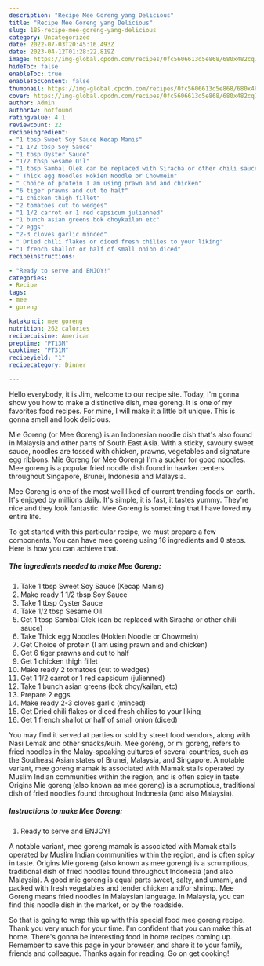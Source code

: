 ```yaml
---
description: "Recipe Mee Goreng yang Delicious"
title: "Recipe Mee Goreng yang Delicious"
slug: 185-recipe-mee-goreng-yang-delicious
category: Uncategorized
date: 2022-07-03T20:45:16.493Z
date: 2023-04-12T01:28:22.819Z
image: https://img-global.cpcdn.com/recipes/0fc5606613d5e868/680x482cq70/mee-goreng-recipe-main-photo.jpg
hideToc: false
enableToc: true
enableTocContent: false
thumbnail: https://img-global.cpcdn.com/recipes/0fc5606613d5e868/680x482cq70/mee-goreng-recipe-main-photo.jpg
cover: https://img-global.cpcdn.com/recipes/0fc5606613d5e868/680x482cq70/mee-goreng-recipe-main-photo.jpg
author: Admin
authorAv: notfound
ratingvalue: 4.1
reviewcount: 22
recipeingredient:
- "1 tbsp Sweet Soy Sauce Kecap Manis"
- "1 1/2 tbsp Soy Sauce"
- "1 tbsp Oyster Sauce"
- "1/2 tbsp Sesame Oil"
- "1 tbsp Sambal Olek can be replaced with Siracha or other chili sauce"
- " Thick egg Noodles Hokien Noodle or Chowmein"
- " Choice of protein I am using prawn and and chicken"
- "6 tiger prawns and cut to half"
- "1 chicken thigh fillet"
- "2 tomatoes cut to wedges"
- "1 1/2 carrot or 1 red capsicum julienned"
- "1 bunch asian greens bok choykailan etc"
- "2 eggs"
- "2-3 cloves garlic minced"
- " Dried chili flakes or diced fresh chilies to your liking"
- "1 french shallot or half of small onion diced"
recipeinstructions:

- "Ready to serve and ENJOY!"
categories:
- Recipe
tags:
- mee
- goreng

katakunci: mee goreng 
nutrition: 262 calories
recipecuisine: American
preptime: "PT13M"
cooktime: "PT31M"
recipeyield: "1"
recipecategory: Dinner

---
```



Hello everybody, it is Jim, welcome to our recipe site. Today, I'm gonna show you how to make a distinctive dish, mee goreng. It is one of my favorites food recipes. For mine, I will make it a little bit unique. This is gonna smell and look delicious.

Mie Goreng (or Mee Goreng) is an Indonesian noodle dish that&#39;s also found in Malaysia and other parts of South East Asia. With a sticky, savoury sweet sauce, noodles are tossed with chicken, prawns, vegetables and signature egg ribbons. Mie Goreng (or Mee Goreng) I&#39;m a sucker for good noodles. Mee goreng is a popular fried noodle dish found in hawker centers throughout Singapore, Brunei, Indonesia and Malaysia.

Mee Goreng is one of the most well liked of current trending foods on earth. It's enjoyed by millions daily. It's simple, it is fast, it tastes yummy. They're nice and they look fantastic. Mee Goreng is something that I have loved my entire life.


To get started with this particular recipe, we must prepare a few components. You can have mee goreng using 16 ingredients and 0 steps. Here is how you can achieve that.

<!--inarticleads1-->

##### The ingredients needed to make Mee Goreng:

1. Take 1 tbsp Sweet Soy Sauce (Kecap Manis)
1. Make ready 1 1/2 tbsp Soy Sauce
1. Take 1 tbsp Oyster Sauce
1. Take 1/2 tbsp Sesame Oil
1. Get 1 tbsp Sambal Olek (can be replaced with Siracha or other chili sauce)
1. Take  Thick egg Noodles (Hokien Noodle or Chowmein)
1. Get  Choice of protein (I am using prawn and and chicken)
1. Get 6 tiger prawns and cut to half
1. Get 1 chicken thigh fillet
1. Make ready 2 tomatoes (cut to wedges)
1. Get 1 1/2 carrot or 1 red capsicum (julienned)
1. Take 1 bunch asian greens (bok choy/kailan, etc)
1. Prepare 2 eggs
1. Make ready 2-3 cloves garlic (minced)
1. Get  Dried chili flakes or diced fresh chilies to your liking
1. Get 1 french shallot or half of small onion (diced)


You may find it served at parties or sold by street food vendors, along with Nasi Lemak and other snacks/kuih. Mee goreng, or mi goreng, refers to fried noodles in the Malay-speaking cultures of several countries, such as the Southeast Asian states of Brunei, Malaysia, and Singapore. A notable variant, mee goreng mamak is associated with Mamak stalls operated by Muslim Indian communities within the region, and is often spicy in taste. Origins Mie goreng (also known as mee goreng) is a scrumptious, traditional dish of fried noodles found throughout Indonesia (and also Malaysia). 

<!--inarticleads2-->

##### Instructions to make Mee Goreng:


1. Ready to serve and ENJOY!

A notable variant, mee goreng mamak is associated with Mamak stalls operated by Muslim Indian communities within the region, and is often spicy in taste. Origins Mie goreng (also known as mee goreng) is a scrumptious, traditional dish of fried noodles found throughout Indonesia (and also Malaysia). A good mie goreng is equal parts sweet, salty, and umami, and packed with fresh vegetables and tender chicken and/or shrimp. Mee Goreng means fried noodles in Malaysian language. In Malaysia, you can find this noodle dish in the market, or by the roadside. 

So that is going to wrap this up with this special food mee goreng recipe. Thank you very much for your time. I'm confident that you can make this at home. There's gonna be interesting food in home recipes coming up. Remember to save this page in your browser, and share it to your family, friends and colleague. Thanks again for reading. Go on get cooking!
